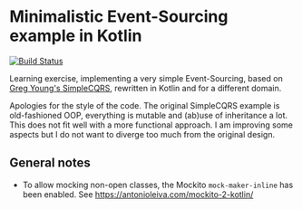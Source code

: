 # Minimalistic Event-Sourcing example in Kotlin

[![Build Status](https://travis-ci.org/nicusX/kotlin-event-sourcing-minimal.svg?branch=master)](https://travis-ci.org/nicusX/kotlin-event-sourcing-minimal)

Learning exercise, implementing a very simple Event-Sourcing, based on [Greg Young's SimpleCQRS](https://github.com/gregoryyoung/m-r),
rewritten in Kotlin and for a different domain.

Apologies for the style of the code.
The original SimpleCQRS example is old-fashioned OOP, everything is mutable and (ab)use of inheritance a lot.
This does not fit well with a more functional approach.
I am improving some aspects but I do not want to diverge too much from the original design.


## General notes

- To allow mocking non-open classes, the Mockito `mock-maker-inline` has been enabled. See https://antonioleiva.com/mockito-2-kotlin/
